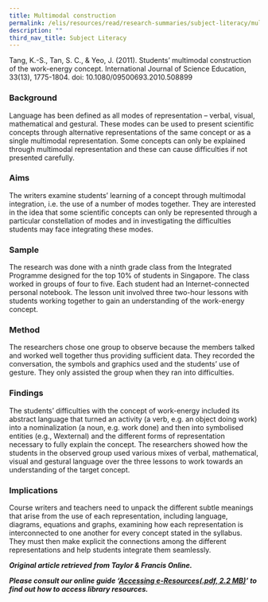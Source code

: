 ```yaml
---
title: Multimodal construction
permalink: /elis/resources/read/research-summaries/subject-literacy/multimodal-construction/
description: ""
third_nav_title: Subject Literacy
---
```

Tang, K.-S., Tan, S. C., & Yeo, J. (2011). Students’ multimodal construction of the work-energy concept. International Journal of Science Education, 33(13), 1775-1804. doi: 10.1080/09500693.2010.508899

### Background

Language has been defined as all modes of representation – verbal, visual, mathematical and gestural. These modes can be used to present scientific concepts through alternative representations of the same concept or as a single multimodal representation. Some concepts can only be explained through multimodal representation and these can cause difficulties if not presented carefully.

### Aims

The writers examine students’ learning of a concept through multimodal integration, i.e. the use of a number of modes together. They are interested in the idea that some scientific concepts can only be represented through a particular constellation of modes and in investigating the difficulties students may face integrating these modes.

### Sample

The research was done with a ninth grade class from the Integrated Programme designed for the top 10% of students in Singapore. The class worked in groups of four to five. Each student had an Internet-connected personal notebook. The lesson unit involved three two-hour lessons with students working together to gain an understanding of the work-energy concept.

### Method

The researchers chose one group to observe because the members talked and worked well together thus providing sufficient data. They recorded the conversation, the symbols and graphics used and the students’ use of gesture. They only assisted the group when they ran into difficulties.

### Findings

The students’ difficulties with the concept of work-energy included its abstract language that turned an activity (a verb, e.g. an object doing work) into a nominalization (a noun, e.g. work done) and then into symbolised entities (e.g., Wexternal) and the different forms of representation necessary to fully explain the concept. The researchers showed how the students in the observed group used various mixes of verbal, mathematical, visual and gestural language over the three lessons to work towards an understanding of the target concept.

### Implications

Course writers and teachers need to unpack the different subtle meanings that arise from the use of each representation, including language, diagrams, equations and graphs, examining how each representation is interconnected to one another for every concept stated in the syllabus. They must then make explicit the connections among the different representations and help students integrate them seamlessly.

_**Original article retrieved from Taylor & Francis Online.**_  

**_Please consult our online guide ‘[Accessing e-Resources(.pdf, 2.2 MB)](https://academyofsingaporeteachers-moe-edu-sg-admin.cwp.sg/elis/resources/read/research-summaries/subject-literacy/18e45074-6b1b-4ac7-811f-1a8da16c4f81 "Accessing e-Resources")’ to find out how to access library resources._**